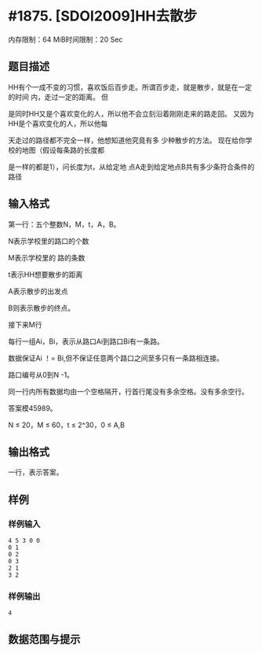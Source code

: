 # #1875. [SDOI2009]HH去散步

内存限制：64 MiB时间限制：20 Sec

## 题目描述

HH有个一成不变的习惯，喜欢饭后百步走。所谓百步走，就是散步，就是在一定的时间 内，走过一定的距离。 但

是同时HH又是个喜欢变化的人，所以他不会立刻沿着刚刚走来的路走回。 又因为HH是个喜欢变化的人，所以他每

天走过的路径都不完全一样，他想知道他究竟有多 少种散步的方法。 现在给你学校的地图（假设每条路的长度都

是一样的都是1），问长度为t，从给定地 点A走到给定地点B共有多少条符合条件的路径

## 输入格式

第一行：五个整数N，M，t，A，B。

N表示学校里的路口的个数

M表示学校里的 路的条数

t表示HH想要散步的距离

A表示散步的出发点

B则表示散步的终点。

接下来M行

每行一组Ai，Bi，表示从路口Ai到路口Bi有一条路。

数据保证Ai ！= Bi,但不保证任意两个路口之间至多只有一条路相连接。 

路口编号从0到N -1。 

同一行内所有数据均由一个空格隔开，行首行尾没有多余空格。没有多余空行。 

答案模45989。

N &le; 20，M &le; 60，t &le; 2^30，0 &le; A,B

## 输出格式

一行，表示答案。

## 样例

### 样例输入

    
    4 5 3 0 0
    0 1
    0 2
    0 3
    2 1
    3 2
    

### 样例输出

    
    4
    

## 数据范围与提示
